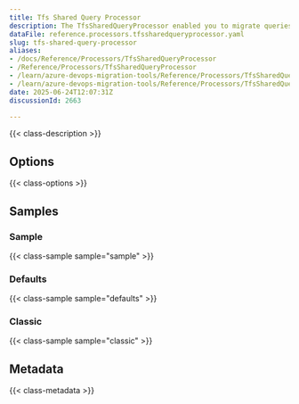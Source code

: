 ```yaml
---
title: Tfs Shared Query Processor
description: The TfsSharedQueryProcessor enabled you to migrate queries from one locatio nto another.
dataFile: reference.processors.tfssharedqueryprocessor.yaml
slug: tfs-shared-query-processor
aliases:
- /docs/Reference/Processors/TfsSharedQueryProcessor
- /Reference/Processors/TfsSharedQueryProcessor
- /learn/azure-devops-migration-tools/Reference/Processors/TfsSharedQueryProcessor
- /learn/azure-devops-migration-tools/Reference/Processors/TfsSharedQueryProcessor/index.md
date: 2025-06-24T12:07:31Z
discussionId: 2663

---
```

{{< class-description >}}

## Options

{{< class-options >}}

## Samples

### Sample

{{< class-sample sample="sample" >}}

### Defaults

{{< class-sample sample="defaults" >}}

### Classic

{{< class-sample sample="classic" >}}

## Metadata

{{< class-metadata >}}

